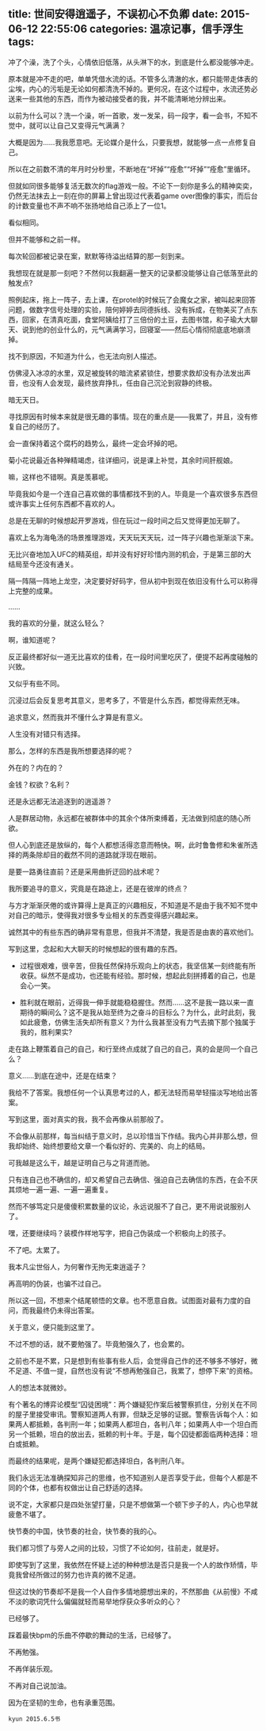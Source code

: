 title: 世间安得逍遥子，不误初心不负卿 
date: 2015-06-12 22:55:06
categories: 温凉记事，信手浮生
tags: 
---

冲了个澡，洗了个头，心情依旧低落，从头淋下的水，到底是什么都没能够冲走。

原本就是冲不走的吧，单单凭借水流的话。不管多么清澈的水，都只能带走体表的尘埃，内心的污垢是无论如何都清洗不掉的。更何况，在这个过程中，水流还势必送来一些其他的东西，而作为被动接受者的我，并不能清晰地分辨出来。

<!-- more -->

以前为什么可以？洗一个澡，听一首歌，发一发呆，码一段字，看一会书，不知不觉中，就可以让自己又变得元气满满？

大概是因为……我我愿意吧。无论媒介是什么，只要我想，就能够一点一点修复自己。

所以在之前数不清的年月时分秒里，不断地在“坏掉”“痊愈”“坏掉”“痊愈”里循环。

但就如同很多能够复活无数次的flag游戏一般。不论下一刻你是多么的精神奕奕，仍然无法抹去上一刻在你的屏幕上曾出现过代表着game over图像的事实，而后台的计数变量也不声不响不张扬地给自己添上了一位1。

看似相同。

但并不能够和之前一样。

每次轮回都被记录在案，默默等待溢出结算的那一刻到来。

我想现在就是那一刻吧？不然何以我翻遍一整天的记录都没能够让自己低落至此的触发点?

照例起床，拖上一阵子，去上课，在protel的时候玩了会魔女之家，被叫起来回答问题，做数字信号处理的实验，陪何婷婷去同德拆线、没有拆成，在物美买了点东西，回家，在清真吃面，食堂阿姨给打了三倍份的土豆，去图书馆，和子瑜大大聊天、说到他的创业什么的，元气满满学习，回寝室——然后心情彻彻底底地崩溃掉。

找不到原因，不知道为什么，也无法向别人描述。

仿佛浸入冰凉的水里，双足被旋转的暗流紧紧锁住，想要求救却没有办法发出声音，也没有人会发现，最终放弃挣扎，任由自己沉沦到寂静的终极。

暗无天日。

寻找原因有时候本来就是很无趣的事情。现在的重点是——我累了，并且，没有修复自己的经历了。

会一直保持着这个腐朽的趋势么，最终一定会坏掉的吧。

菊小花说最近各种殚精竭虑，往详细问，说是课上补觉，其余时间肝舰娘。

嘛，这样也不错啊。真是羡慕呢。

毕竟我如今是一个连自己喜欢做的事情都找不到的人。毕竟是一个喜欢很多东西但或许事实上任何东西都不喜欢的人。

总是在无聊的时候想起开罗游戏，但在玩过一段时间之后又觉得更加无聊了。

喜欢上名为海龟汤的场景推理游戏，天天玩天天玩，过一阵子兴趣也渐渐淡下来。

无比兴奋地加入UFC的精英组，却并没有好好珍惜内测的机会，于是第三部的大结局至今还没有通关。

隔一阵隔一阵地上龙空，决定要好好码字，但从初中到现在依旧没有什么可以称得上完整的成果。

……

我的喜欢的分量，就这么轻么？

啊，谁知道呢？

反正最终都好似一道无比喜欢的佳肴，在一段时间里吃厌了，便提不起再度碰触的兴致。

又似乎有些不同。

沉浸过后会反复思考其意义，思考多了，不管是什么东西，都觉得索然无味。

追求意义，然而我并不懂什么才算是有意义。

人生没有对错只有选择。

那么，怎样的东西是我所想要选择的呢？

外在的？内在的？

金钱？权欲？名利？

还是永远都无法追逐到的逍遥游？

人是群居动物，永远都在被群体中的其余个体所束缚着，无法做到彻底的随心所欲。

但人心到底还是放纵的，每个人都想活得恣意而畅快。啊，此时鲁鲁修和朱雀所选择的两条除却目的截然不同的道路就浮现在眼前。

是要一路勇往直前？还是采用曲折迂回的战术呢？

我所要追寻的意义，究竟是在路途上，还是在彼岸的终点？

与方才渐渐厌倦的或许算得上是真正的兴趣相反，不知道是不是由于我不知不觉中对自己的暗示，使得我对很多专业相关的东西变得感兴趣起来。

诚然其中的有些东西的确非常有意思，但我并不清楚，我是否是由衷的喜欢他们。

写到这里，念起和大大聊天的时候想起的很有趣的东西。

- 过程很艰难，很辛苦，但我任然保持乐观向上的状态，我坚信某一刻终能有所收获。纵然不是成功，也还能有经验。那时候，想起此刻拼搏着的自己，也是会心一笑。

- 胜利就在眼前，近得我一伸手就能稳稳握住。然而……这不是我一路以来一直期待的瞬间么？这不是我从始至终为之奋斗的目标么？为什么，此时此刻，我如此疲惫，仿佛生活失却所有意义？为什么我甚至没有力气去摘下那个独属于我的，胜利果实?

走在路上鞭策着自己的自己，和行至终点成就了自己的自己，真的会是同一个自己么？

意义……到底在途中，还是在结束？

我给不了答案。我想任何一个认真思考过的人，都无法轻而易举轻描淡写地给出答案。

写到这里，面对真实的我，我不会再像从前那般了。

不会像从前那样，每当纠结于意义时，总以珍惜当下作结。我内心并非那么想，但我却始终、始终想要给文章一个看似好的、完美的、向上的结局。

可我越是这么干，越是证明自己与之背道而驰。

只有连自己也不确信的，却又希望自己去确信、强迫自己去确信的东西，在会不厌其烦地一遍一遍、一遍一遍重复。

然而不够笃定只是傻傻积累数量的议论，永远说服不了自己，更不用说说服别人了。

嘿，还要继续吗？装模作样地写字，把自己伪装成一个积极向上的孩子。

不了吧。太累了。

我本凡尘世俗人，为何奢作无拘无束逍遥子？

再高明的伪装，也骗不过自己。

所以这一回，不想来个结尾顿悟的文章。也不愿意自救。试图面对最有力度的自问，而我最终仍未得出答案。

关于意义，便只能到这里了。

不过不想的话，就不要勉强了。毕竟勉强久了，也会累的。

之前也不是不累，只是想到有些事有些人后，会觉得自己作的还不够多不够好，微不足道、不值一提，自然也没有说“不想再勉强自己，我累了，想停下来”的资格。

人的想法本就微妙。

有个著名的博弈论模型“囚徒困境”：两个嫌疑犯作案后被警察抓住，分别关在不同的屋子里接受审讯。警察知道两人有罪，但缺乏足够的证据。警察告诉每个人：如果两人都抵赖，各判刑一年；如果两人都坦白，各判八年；如果两人中一个坦白而另一个抵赖，坦白的放出去，抵赖的判十年。于是，每个囚徒都面临两种选择：坦白或抵赖。

而最终的结果呢，是两个嫌疑犯都选择坦白，各判刑八年。

我们永远无法准确探知非己的思维，也不知道别人是否享受于此，但每个人都是不同的个体，也都有权做出让自己舒适的选择。

说不定，大家都只是四处张望打量，只是不想做第一个顿下步子的人，内心也早就疲惫不堪了。

快节奏的中国，快节奏的社会，快节奏的我的心。

我们都习惯了与旁人之间的比较，习惯了不论如何，往前走，就是好。

即使写到了这里，我依然在怀疑上述的种种想法是否只是我一个人的故作矫情，毕竟我曾经所做过的努力也许真的微不足道。

但这过快的节奏却不是我一个人自作多情地臆想出来的，不然那曲《从前慢》不咸不淡的歌词凭什么偏偏就轻而易举地俘获众多听众的心？

已经够了。

踩着最快bpm的乐曲不停歇的舞动的生活，已经够了。

不再勉强。

不再佯装乐观。

不再对自己说加油。

因为在坚韧的生命，也有承重范围。

`kyun 2015.6.5书`